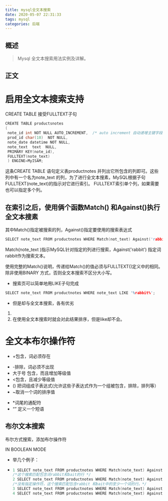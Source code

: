 ```yaml
---
title: mysql全文本搜索
date: 2020-05-07 22:31:33
tags: mysql
categories: 后端
---
```


## 概述

> Mysql 全文本搜索用法实例及详解。

<!--more-->

## 正文

# 启用全文本搜索支持

CREATE  TABLE 接受FULLTEXT子句

```c
CREATE TABLE productsnotes
(
 note_id int NOT NULL AUTO_INCREMENT,  /* auto increment 自动递增主键字段 */
 prod_id char(10)  NOT NULL,
 note_date datetime NOT NULL,
 note_text  text  NULL,
 PRIMARY KEY(note_id),
 FULLTEXT(note_text)
 ) ENGINE=MyISAM;
```

这条CREATE TABLE 语句定义表productnotes 并列出它所包含的列即可。这些列中有一个名为note_text 的列，为了进行全文本搜素，MySQL根据子句FULLTEXT(note_text)的指示对它进行索引。
FULLTEXT索引单个列，如果需要也可以指定多个列。

## 在索引之后，使用俩个函数Match() 和Against()执行全文本搜素

其中Match()指定被搜索的列，Against()指定要使用的搜索表达式

```c
SELECT note_text FROM productnotes WHERE Match(not_text) Against('rabbit');
```

Match(note_text )指示MySQL针对指定的列进行搜索，Against('rabbit') 指定词rabbit作为搜索文本。

使用完整的Match()说明，传递给Match()的值必须与FULLTEXT()定义中的相同。除非使用BINARY 方式，否则全文本搜索不区分大小写。

- 搜索页可以简单地用LIKE子句完成


```c
SELECT note_text FROM productnotes WHERE note_text LIKE '%rabbit%'; 
```

- 但是却与全文本搜索，各有优劣


1. 
2.  在使用全文本搜索时就会对此结果排序，但是like却不会。

# 全文本布尔操作符

+ +包含，词必须存在
- -排除，词必须不出现
- 大于号 包含，而且增加等级值
- <包含，且减少等级值
- () 把词组成子表达式(允许这些子表达式作为一个组被包含，排除，排列等）
- ~取消一个词的排序值
* *词尾的通配符
* “” 定义一个短语

## 布尔文本搜索

布尔方式搜索，添加布尔操作符

IN BOOLEAN MODE

* 举几个例子：

* ```c
  1 SELECT note_text FROM productnotes WHERE Match(note_text) Against('+rabbit +bait' IN BOOLEAN MODE);
  /*这个搜索匹配包含词rabbit和bait的行 */
  2 SELECT note_text FROM productnotes WHERE Match(note_text) Against('rabbit bait' IN BOOLEAN MODE);
  /*没有指定操作符，这个搜索匹配包含rabbit 和bait中的至少一个词的行。*/
  3 SELECT note_text FROM productnotes WHERE Match(note_text) Against('"rabbit bait"' IN BOOLEAN MODE);
  4 SELECT note_text FROM productnotes WHERE Match(note_text) Against ('>rabbit <carrot' IN BOOLEAN MODE);
  ```

  

